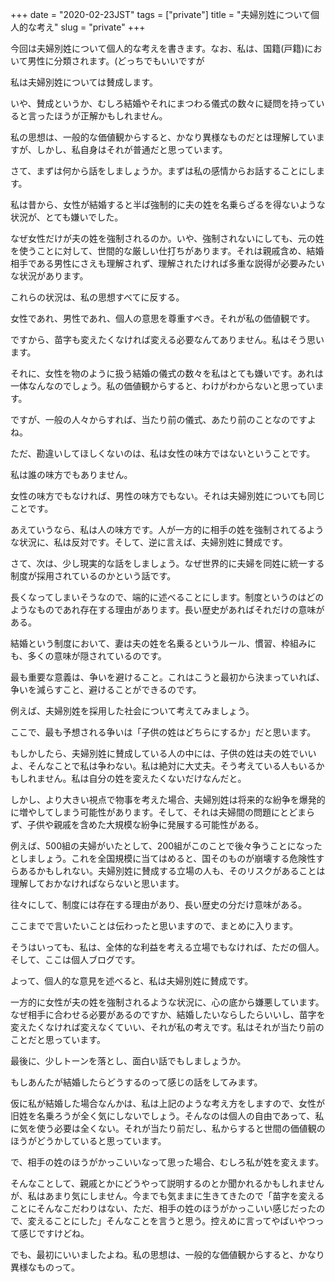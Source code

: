+++
date = "2020-02-23JST"
tags = ["private"]
title = "夫婦別姓について個人的な考え"
slug = "private"
+++

今回は夫婦別姓について個人的な考えを書きます。なお、私は、国籍(戸籍)において男性に分類されます。(どっちでもいいですが

私は夫婦別姓については賛成します。

いや、賛成というか、むしろ結婚やそれにまつわる儀式の数々に疑問を持っていると言ったほうが正解かもしれません。

私の思想は、一般的な価値観からすると、かなり異様なものだとは理解していますが、しかし、私自身はそれが普通だと思っています。

さて、まずは何から話をしましょうか。まずは私の感情からお話することにします。

私は昔から、女性が結婚すると半ば強制的に夫の姓を名乗らざるを得ないような状況が、とても嫌いでした。

なぜ女性だけが夫の姓を強制されるのか。いや、強制されないにしても、元の姓を使うことに対して、世間的な厳しい仕打ちがあります。それは親戚含め、結婚相手である男性にさえも理解されず、理解されたければ多重な説得が必要みたいな状況があります。

これらの状況は、私の思想すべてに反する。

女性であれ、男性であれ、個人の意思を尊重すべき。それが私の価値観です。

ですから、苗字も変えたくなければ変える必要なんてありません。私はそう思います。

それに、女性を物のように扱う結婚の儀式の数々を私はとても嫌いです。あれは一体なんなのでしょう。私の価値観からすると、わけがわからないと思っています。

ですが、一般の人々からすれば、当たり前の儀式、あたり前のことなのですよね。

ただ、勘違いしてほしくないのは、私は女性の味方ではないということです。

私は誰の味方でもありません。

女性の味方でもなければ、男性の味方でもない。それは夫婦別姓についても同じことです。

あえていうなら、私は人の味方です。人が一方的に相手の姓を強制されてるような状況に、私は反対です。そして、逆に言えば、夫婦別姓に賛成です。

さて、次は、少し現実的な話をしましょう。なぜ世界的に夫婦を同姓に統一する制度が採用されているのかという話です。

長くなってしまいそうなので、端的に述べることにします。制度というのはどのようなものであれ存在する理由があります。長い歴史があればそれだけの意味がある。

結婚という制度において、妻は夫の姓を名乗るというルール、慣習、枠組みにも、多くの意味が隠されているのです。

最も重要な意義は、争いを避けること。これはこうと最初から決まっていれば、争いを減らすこと、避けることができるのです。

例えば、夫婦別姓を採用した社会について考えてみましょう。

ここで、最も予想される争いは「子供の姓はどちらにするか」だと思います。

もしかしたら、夫婦別姓に賛成している人の中には、子供の姓は夫の姓でいいよ、そんなことで私は争わない。私は絶対に大丈夫。そう考えている人もいるかもしれません。私は自分の姓を変えたくないだけなんだと。

しかし、より大きい視点で物事を考えた場合、夫婦別姓は将来的な紛争を爆発的に増やしてしまう可能性があります。そして、それは夫婦間の問題にとどまらず、子供や親戚を含めた大規模な紛争に発展する可能性がある。

例えば、500組の夫婦がいたとして、200組がこのことで後々争うことになったとしましょう。これを全国規模に当てはめると、国そのものが崩壊する危険性すらあるかもしれない。夫婦別姓に賛成する立場の人も、そのリスクがあることは理解しておかなければならないと思います。

往々にして、制度には存在する理由があり、長い歴史の分だけ意味がある。

ここまでで言いたいことは伝わったと思いますので、まとめに入ります。

そうはいっても、私は、全体的な利益を考える立場でもなければ、ただの個人。そして、ここは個人ブログです。

よって、個人的な意見を述べると、私は夫婦別姓に賛成です。

一方的に女性が夫の姓を強制されるような状況に、心の底から嫌悪しています。なぜ相手に合わせる必要があるのですか、結婚したいならしたらいいし、苗字を変えたくなければ変えなくていい、それが私の考えです。私はそれが当たり前のことだと思っています。

最後に、少しトーンを落とし、面白い話でもしましょうか。

もしあんたが結婚したらどうするのって感じの話をしてみます。

仮に私が結婚した場合なんかは、私は上記のような考え方をしますので、女性が旧姓を名乗ろうが全く気にしないでしょう。そんなのは個人の自由であって、私に気を使う必要は全くない。それが当たり前だし、私からすると世間の価値観のほうがどうかしていると思っています。

で、相手の姓のほうがかっこいいなって思った場合、むしろ私が姓を変えます。

そんなことして、親戚とかにどうやって説明するのとか聞かれるかもしれませんが、私はあまり気にしません。今までも気ままに生きてきたので「苗字を変えることにそんなこだわりはない、ただ、相手の姓のほうがかっこいい感じだったので、変えることにした」そんなことを言うと思う。控えめに言ってやばいやつって感じですけどね。

でも、最初にいいましたよね。私の思想は、一般的な価値観からすると、かなり異様なものって。

